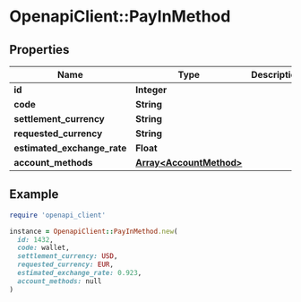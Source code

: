 # OpenapiClient::PayInMethod

## Properties

| Name | Type | Description | Notes |
| ---- | ---- | ----------- | ----- |
| **id** | **Integer** |  | [optional] |
| **code** | **String** |  | [optional] |
| **settlement_currency** | **String** |  | [optional] |
| **requested_currency** | **String** |  | [optional] |
| **estimated_exchange_rate** | **Float** |  | [optional] |
| **account_methods** | [**Array&lt;AccountMethod&gt;**](AccountMethod.md) |  | [optional] |

## Example

```ruby
require 'openapi_client'

instance = OpenapiClient::PayInMethod.new(
  id: 1432,
  code: wallet,
  settlement_currency: USD,
  requested_currency: EUR,
  estimated_exchange_rate: 0.923,
  account_methods: null
)
```


